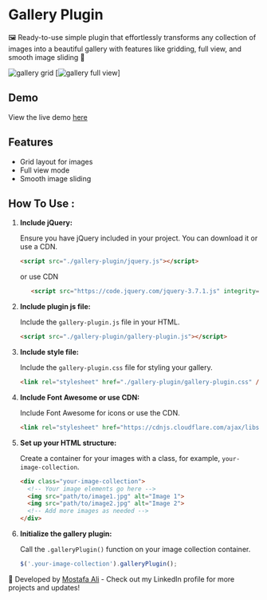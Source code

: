 # Gallery Plugin

🖼️ Ready-to-use simple plugin that effortlessly transforms any collection of images into a beautiful gallery with features like gridding, full view, and smooth image sliding 🚀


![gallery grid](https://drive.google.com/uc?export=view&id=1SczNMpWETKq6r5Yz-CETEnYrElpci7W9)
[![ gallery full view](https://drive.google.com/uc?export=view&id=1SczNMpWETKq6r5Yz-CETEnYrElpci7W9)]


## Demo

View the live demo [here](https://mo3lii.github.io/Gallery-Project/)

## Features

- Grid layout for images
- Full view mode
- Smooth image sliding

## How To Use : 

1. **Include jQuery:**

   Ensure you have jQuery included in your project. You can download it or use a CDN.

    ```html
    <script src="./gallery-plugin/jquery.js"></script>
    ```
      or use CDN
   ```html
      <script src="https://code.jquery.com/jquery-3.7.1.js" integrity="sha256-eKhayi8LEQwp4NKxN+CfCh+3qOVUtJn3QNZ0TciWLP4=" crossorigin="anonymous"></script>
   ```

2. **Include plugin js file:**

   Include the `gallery-plugin.js` file in your HTML.

    ```html
    <script src="./gallery-plugin/gallery-plugin.js"></script>
    ```

4. **Include  style file:**

   Include the `gallery-plugin.css` file for styling your gallery.

    ```html
    <link rel="stylesheet" href="./gallery-plugin/gallery-plugin.css" />
    ```

5. **Include Font Awesome or use CDN:**

   Include Font Awesome for icons or use the CDN.

    ```html
    <link rel="stylesheet" href="https://cdnjs.cloudflare.com/ajax/libs/font-awesome/6.5.1/css/all.min.css"/>
    ```

6. **Set up your HTML structure:**

   Create a container for your images with a class, for example, `your-image-collection`.

    ```html
    <div class="your-image-collection">
      <!-- Your image elements go here -->
      <img src="path/to/image1.jpg" alt="Image 1">
      <img src="path/to/image2.jpg" alt="Image 2">
      <!-- Add more images as needed -->
    </div>
    ```

7. **Initialize the gallery plugin:**

   Call the `.galleryPlugin()` function on your image collection container.

    ```javascript
    $('.your-image-collection').galleryPlugin();
    ```

🚀 Developed by [Mostafa Ali](https://www.linkedin.com/in/mostafa-ali-462152203/) - Check out my LinkedIn profile for more projects and updates!
